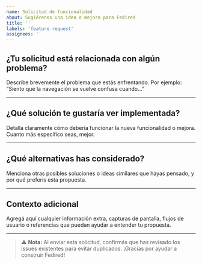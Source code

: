 ```yaml
---
name: Solicitud de funcionalidad
about: Sugiérenos una idea o mejora para Fedired
title: ''
labels: 'feature request'
assignees: ''
---
```


## ¿Tu solicitud está relacionada con algún problema?

Describe brevemente el problema que estás enfrentando. Por ejemplo: “Siento que la navegación se vuelve confusa cuando…”

---

## ¿Qué solución te gustaría ver implementada?

Detalla claramente cómo debería funcionar la nueva funcionalidad o mejora. Cuanto más específico seas, mejor.

---

## ¿Qué alternativas has considerado?

Menciona otras posibles soluciones o ideas similares que hayas pensado, y por qué preferís esta propuesta.

---

## Contexto adicional

Agregá aquí cualquier información extra, capturas de pantalla, flujos de usuario o referencias que puedan ayudar a entender tu propuesta.

---

> ⚠️ **Nota:** Al enviar esta solicitud, confirmás que has revisado los issues existentes para evitar duplicados. ¡Gracias por ayudar a construir Fedired!
